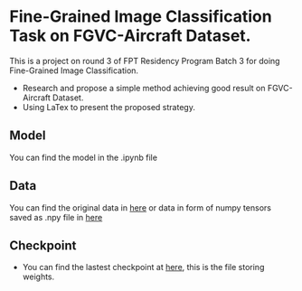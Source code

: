 # Fine-Grained Image Classification Task on FGVC-Aircraft Dataset.
This is a project on round 3 of FPT Residency Program Batch 3 for doing Fine-Grained Image Classification.
* Research and propose a simple method achieving good result on FGVC-Aircraft Dataset.
* Using LaTex to present the proposed strategy.
## Model
You can find the model in the .ipynb file
## Data
You can find the original data in [here]([https://www.robots.ox.ac.uk/~vgg/data/fgvc-aircraft/]) or  data in form of numpy tensors saved as .npy file in [here]([[https://www.robots.ox.ac.uk/~vgg/data/fgvc-aircraft/](https://drive.google.com/drive/folders/1n63GsCG14HNCyIKdDHoPYPASL33qkSmI?usp=sharing)])
## Checkpoint
* You can find the lastest checkpoint at [here]([https://drive.google.com/file/d/11NZ-gfLYpnE_ff9hBsAtEoePPZrZc88a/view?usp=sharing]), this is the file storing weights.
